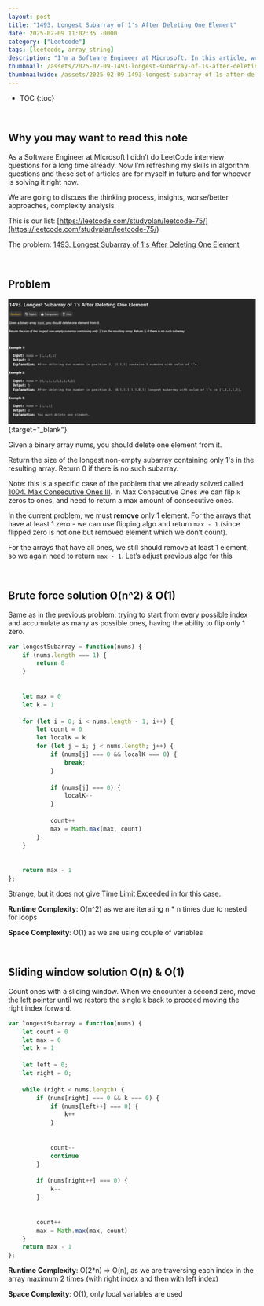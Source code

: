 ```yaml
---
layout: post
title: "1493. Longest Subarray of 1's After Deleting One Element"
date: 2025-02-09 11:02:35 -0000
category: ["Leetcode"]
tags: [leetcode, array_string]
description: "I'm a Software Engineer at Microsoft. In this article, we will review, solve, and analyze LeetCode questions. Today, we are tackling an medium problem called '1493. Longest Subarray of 1's After Deleting One Element'. We will solve it with brute force solution O(n^2) & O(1) and sliding window solution O(n) & O(1)"
thumbnail: /assets/2025-02-09-1493-longest-subarray-of-1s-after-deleting-one-element/logo.png
thumbnailwide: /assets/2025-02-09-1493-longest-subarray-of-1s-after-deleting-one-element/logo-wide.png
---
```


* TOC
{:toc}

<br>

## **Why you may want to read this note**

As a Software Engineer at Microsoft I didn’t do LeetCode interview questions for a long time already. Now I’m refreshing my skills in algorithm questions and these set of articles are for myself in future and for whoever is solving it right now. 
 
We are going to discuss the thinking process, insights, worse/better approaches, complexity analysis 


This is our list: [https://leetcode.com/studyplan/leetcode-75/](https://leetcode.com/studyplan/leetcode-75/)

The problem: [1493. Longest Subarray of 1's After Deleting One Element](https://leetcode.com/problems/longest-subarray-of-1s-after-deleting-one-element/description/?envType=study-plan-v2&envId=leetcode-75)



<br>

## **Problem**


[![alt_text](/assets/2025-02-09-1493-longest-subarray-of-1s-after-deleting-one-element/image1.png "image_tooltip")](/assets/2025-02-09-1493-longest-subarray-of-1s-after-deleting-one-element/image1.png "image_tooltip"){:target="_blank"}


Given a binary array nums, you should delete one element from it.

Return the size of the longest non-empty subarray containing only 1's in the resulting array. Return 0 if there is no such subarray.

Note: this is a specific case of the problem that we already solved called [1004. Max Consecutive Ones III](https://leetcode.com/problems/max-consecutive-ones-iii/description/?envType=study-plan-v2&envId=leetcode-75). In Max Consecutive Ones we can flip `k` zeros to ones, and need to return a max amount of consecutive ones.

In the current problem, we must **remove** only 1 element. For the arrays that have at least 1 zero - we can use flipping algo and return `max - 1` (since flipped zero is not one but removed element which we don’t count).

For the arrays that have all ones, we still should remove at least 1 element, so we again need to return `max - 1`. Let’s adjust previous algo for this



<br>

## **Brute force solution O(n^2) & O(1)**

Same as in the previous problem: trying to start from every possible index and accumulate as many as possible ones, having the ability to flip only 1 zero.

```js
var longestSubarray = function(nums) {
    if (nums.length === 1) {
        return 0
    }


    let max = 0
    let k = 1

    for (let i = 0; i < nums.length - 1; i++) {
        let count = 0
        let localK = k
        for (let j = i; j < nums.length; j++) {
            if (nums[j] === 0 && localK === 0) {
                break;
            }

            if (nums[j] === 0) {
                localK--
            }

            count++
            max = Math.max(max, count)
        }
    }


    return max - 1
};
```

Strange, but it does not give Time Limit Exceeded in for this case.

**Runtime Complexity**: O(n^2) as we are iterating n * n times due to nested for loops

**Space Complexity**:  O(1) as we are using couple of variables



<br>

## **Sliding window solution O(n) & O(1)**

Count ones with a sliding window. When we encounter a second zero, move the left pointer until we restore the single `k` back to proceed moving the right index forward.

```js
var longestSubarray = function(nums) {
    let count = 0
    let max = 0
    let k = 1

    let left = 0;
    let right = 0;

    while (right < nums.length) {
        if (nums[right] === 0 && k === 0) {
            if (nums[left++] === 0) {
                k++
            }


            count--
            continue
        }

        if (nums[right++] === 0) {
            k--
        }


        count++
        max = Math.max(max, count)
    }
    return max - 1
};
```

**Runtime Complexity**: O(2*n) => O(n), as we are traversing each index in the array maximum 2 times (with right index and then with left index)

**Space Complexity**: O(1), only local variables are used

